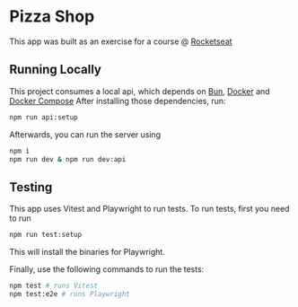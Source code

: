 # Pizza Shop

This app was built as an exercise for a course @ [Rocketseat](http://rocketseat.com.br)

## Running Locally

This project consumes a local api, which depends on [Bun](https://bun.sh/docs/installation), [Docker](https://docs.docker.com/engine/install/) and [Docker Compose](https://docs.docker.com/compose/install/)
After installing those dependencies, run:

```sh
npm run api:setup
```

Afterwards, you can run the server using

```sh
npm i
npm run dev & npm run dev:api
```

## Testing

This app uses Vitest and Playwright to run tests.
To run tests, first you need to run

```sh
npm run test:setup
```

This will install the binaries for Playwright.

Finally, use the following commands to run the tests:

```sh
npm test # runs Vitest
npm test:e2e # runs Playwright
```
